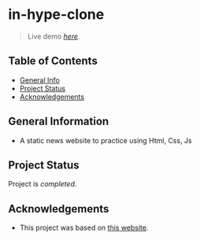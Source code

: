 # in-hype-clone
> Live demo [_here_](https://frosty-mcnulty-f5a584.netlify.app).

## Table of Contents
* [General Info](#general-information)
* [Project Status](#project-status)
* [Acknowledgements](#acknowledgements)


## General Information
- A static news website to practice using Html, Css, Js


## Project Status
Project is _completed_.


## Acknowledgements
- This project was based on [this website](https://wp.wp-preview.com/inhype/inhype-10).

